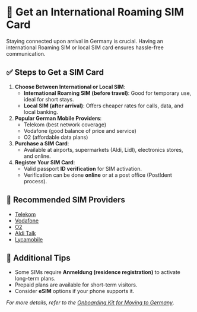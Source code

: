 # 📲 Get an International Roaming SIM Card

Staying connected upon arrival in Germany is crucial. Having an international Roaming SIM or local SIM card ensures hassle-free communication.

## ✅ Steps to Get a SIM Card
1. **Choose Between International or Local SIM**:
   - **International Roaming SIM (before travel)**: Good for temporary use, ideal for short stays.
   - **Local SIM (after arrival)**: Offers cheaper rates for calls, data, and local banking.
2. **Popular German Mobile Providers**:
   - Telekom (best network coverage)
   - Vodafone (good balance of price and service)
   - O2 (affordable data plans)
3. **Purchase a SIM Card**:
   - Available at airports, supermarkets (Aldi, Lidl), electronics stores, and online.
4. **Register Your SIM Card**:
   - Valid passport **ID verification** for SIM activation.
   - Verification can be done **online** or at a post office (PostIdent process).

## 📌 Recommended SIM Providers
- [Telekom](https://www.telekom.de/)
- [Vodafone](https://www.vodafone.de/)
- [O2](https://www.o2online.de/)
- [Aldi Talk](https://www.alditalk.de/)
- [Lycamobile](https://www.lycamobile.de/)

## 📜 Additional Tips
- Some SIMs require **Anmeldung (residence registration)** to activate long-term plans.
- Prepaid plans are available for short-term visitors.
- Consider **eSIM** options if your phone supports it.

_For more details, refer to the [Onboarding Kit for Moving to Germany](../Germany_Onboarding_Kit.md)_.
